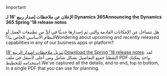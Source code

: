 > [!IMPORTANT]
> <span data-ttu-id="a98f0-101">**الإعلان عن ملاحظات إصدار ربيع '18 لـ Dynamics 365**</span><span class="sxs-lookup"><span data-stu-id="a98f0-101">**Announcing the Dynamics 365 Spring '18 release notes**</span></span>
>
> <span data-ttu-id="a98f0-102">هل تتساءل عن الإمكانات القادمة والتي تم إصدارها حديثًا في أيٍّ من تطبيقات العمل أو النظام الأساسي الخاص بنا؟</span><span class="sxs-lookup"><span data-stu-id="a98f0-102">Wondering about upcoming and recently released capabilities in any of our business apps or platform?</span></span> 
> 
> <span data-ttu-id="a98f0-103">[تنزيل ملاحظات إصدار الربيع '18](https://go.microsoft.com/fwlink/?linkid=870424).</span><span class="sxs-lookup"><span data-stu-id="a98f0-103">[Download the Spring '18 release notes](https://go.microsoft.com/fwlink/?linkid=870424).</span></span> <span data-ttu-id="a98f0-104">لقد التقطنا جميع التفاصيل بشكل شامل ومن أعلى لأسفل في ملف PDF واحد يمكنك استخدامه للتخطيط.</span><span class="sxs-lookup"><span data-stu-id="a98f0-104">We've captured all the details, end to end, top to bottom, in a single PDF that you can use for planning.</span></span> 
